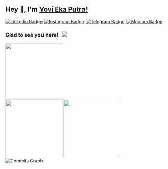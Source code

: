 ## Hey 👋, I'm [Yovi Eka Putra!](https://github.com/yoviekaputra/)

[![Linkedin Badge](https://img.shields.io/badge/-LinkedIn-0e76a8?style=rounded&logo=Linkedin&logoColor=white)](https://www.linkedin.com/in/yovi-eka-putra-76036ba2/)
[![Instagram Badge](https://img.shields.io/badge/-Instagram-e4405f?style=rounded&logo=Instagram&logoColor=white)](https://instagram.com/yoviekaputra/)
[![Telegram Badge](https://img.shields.io/badge/-Telegram-0088cc?style=rounded&logo=Telegram&logoColor=white)](https://t.me/yoviekaputra)
[![Medium Badge](https://img.shields.io/badge/-Medium-FFFFFF?style=rounded&logo=Medium&logoColor=black)](https://yoviekaputra.medium.com)
<!--[![Website Badge](https://img.shields.io/badge/Website-3b5998?style=flat-square&logo=google-chrome&logoColor=white)](https://iampavangandhi.github.io/) -->
<!--[![Twitter Badge](https://img.shields.io/badge/-Twitter-00acee?style=flat-square&logo=Twitter&logoColor=white)](https://twitter.com/iampavangandhi)-->

### Glad to see you here! &nbsp; ![](https://visitor-badge.glitch.me/badge?page_id=iampavangandhi.iampavangandhi&style=flat-square&color=0088cc)

<!--
I'm a final year student pursuing Bachelors's in Computer Science 🎓 from Delhi University 🏛. I'm a passionate learner who's always willing to learn and work across technologies and domains 💡. I love to explore new technologies and leverage them to solve real-life problems ✨. Apart from that I also love to guide and mentor newbies 👨🏻‍💻. I'm currently into Web Development 🕸️ and working on my Data Structures and Algorithms 🤓.

### Talking about Personal Stuffs:

- 🛠 &nbsp; I’m currently working with Nodejs, Express, React, <br /> Graphql, Mongodb, Javascript, etc.
- 🚀 &nbsp; I’m currently learning Full Stack Development.
- 👨🏻‍💻 &nbsp; Most of my projects are available on [Github](https://github.com/iampavangandhi).
- 💬 &nbsp; Ask me about anything [here](https://github.com/iampavangandhi/iampavangandhi/issues/2)! I am happy to help.
- 👾 &nbsp; Fun fact: Equal is Not Always Equal in Javascript.
- 📫 &nbsp; How to reach me: pavangandhi100@gmail.com.
- 📝 &nbsp; Checkout my [Resume](https://github.com/iampavangandhi/iampavangandhi/blob/master/resume.pdf).

### My Absolute Favorites:

- 💻 &nbsp; I love exploring new tech stack and building cool stuffs.
- 📰 &nbsp; Reading & writing tech blogs whenever possible.
- 🍕 &nbsp; Hackathons, meetups & tech events.

### Languages and Tools:

<code><img height="27" src="https://raw.githubusercontent.com/github/explore/80688e429a7d4ef2fca1e82350fe8e3517d3494d/topics/cpp/cpp.png" alt="cpp"></code>
<code><img height="27" src="https://raw.githubusercontent.com/github/explore/80688e429a7d4ef2fca1e82350fe8e3517d3494d/topics/python/python.png" alt="python"></code>
<code><img height="27" src="https://raw.githubusercontent.com/github/explore/80688e429a7d4ef2fca1e82350fe8e3517d3494d/topics/javascript/javascript.png" alt="javascript"></code>
<code><img height="27" src="https://raw.githubusercontent.com/github/explore/80688e429a7d4ef2fca1e82350fe8e3517d3494d/topics/nodejs/nodejs.png" alt="nodejs"></code>
<code><img height="27" src="https://raw.githubusercontent.com/devicons/devicon/master/icons/express/express-original.svg" alt="expressjs"></code>
<code><img height="27" src="https://raw.githubusercontent.com/github/explore/80688e429a7d4ef2fca1e82350fe8e3517d3494d/topics/react/react.png" alt="react"></code>
<code><img height="27" src="https://raw.githubusercontent.com/github/explore/80688e429a7d4ef2fca1e82350fe8e3517d3494d/topics/graphql/graphql.png" alt="graphql"></code>
<code><img height="27" src="https://raw.githubusercontent.com/github/explore/80688e429a7d4ef2fca1e82350fe8e3517d3494d/topics/sql/sql.png" alt="sql"></code>
<code><img height="27" src="https://encrypted-tbn0.gstatic.com/images?q=tbn%3AANd9GcSTTzPAw-55ssm1Im594xYZ9eRQu2JylrkYLg&usqp=CAU" alt="mongodb"></code>
<code><img height="27" src="https://raw.githubusercontent.com/devicons/devicon/master/icons/git/git-original.svg" alt="git"></code>
<code><img height="27" src="https://raw.githubusercontent.com/github/explore/80688e429a7d4ef2fca1e82350fe8e3517d3494d/topics/terminal/terminal.png" alt="terminal"></code>

<code><img height="25" src="https://raw.githubusercontent.com/github/explore/80688e429a7d4ef2fca1e82350fe8e3517d3494d/topics/sass/sass.png" alt="sass"></code>

### Projects and Dev Stuffs:

<details>	
  <summary><b>⚡ Github Stats</b></summary>
  <br />-->
  <div>
  	<img height="180em" src="https://github-readme-streak-stats.herokuapp.com?user=yoviekaputra&theme=dracula&hide_border=true" />
  </div>
  
  <div>
  	<img height="180em" src="https://github-readme-stats.vercel.app/api?username=yoviekaputra&show_icons=true&hide_border=true&&count_private=true&include_all_commits=true&theme=dracula" />
  	<img height="180em" src="https://github-readme-stats.vercel.app/api/top-langs/?username=yoviekaputra&exclude_repo=KNN-Image-Classification&show_icons=true&hide_border=true&layout=compact&langs_count=8&theme=dracula"/>
  </div>
  
  <div>
	<img src="https://activity-graph.herokuapp.com/graph?username=yoviekaputra&bg_color=22272e&color=FE6F95&line=A97BFF&point=ffffff&area_color=22272e&area=true&hide_border=true&custom_title=Commits%20Graph" alt="Commits Graph" />
  </div>

